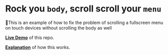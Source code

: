 # Rock you `body`, scroll scroll your `menu`
🕺This is an example of how to fix the problem of scrolling a fullscreen menu on touch devices without scrolling the body as well

[**Live Demo**](https://malinushj.github.io/rock-your-body-scroll-your-menu/) of this repo.

[**Explanation**](https://malin.codes/how-to-make-a-scrollable-menu-without-scrolling-the-body/) of how this works.
